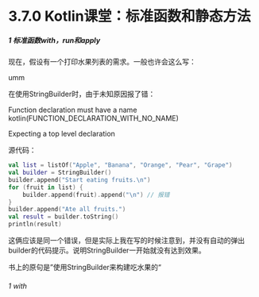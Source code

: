 # 3.7.0 Kotlin课堂：标准函数和静态方法

##### 1 标准函数with，run和apply

现在，假设有一个打印水果列表的需求。一般也许会这么写：

umm

在使用StringBuilder时，由于未知原因报了错：

Function declaration must have a name kotlin(FUNCTION_DECLARATION_WITH_NO_NAME)

Expecting a top level declaration

源代码：

```kotlin
val list = listOf("Apple", "Banana", "Orange", "Pear", "Grape")
val builder = StringBuilder()
builder.append("Start eating fruits.\n")
for (fruit in list) {
    builder.append(fruit).append("\n") // 报错
}
builder.append("Ate all fruits.")
val result = builder.toString()
println(result)
```

这俩应该是同一个错误，但是实际上我在写的时候注意到，并没有自动的弹出builder的代码提示。说明StringBuilder一开始就没有达到效果。

书上的原句是”使用StringBuilder来构建吃水果的“

###### 1 with
